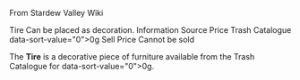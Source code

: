 From Stardew Valley Wiki

Tire Can be placed as decoration. Information Source Price Trash Catalogue data-sort-value="0"&gt;0g Sell Price Cannot be sold

The **Tire** is a decorative piece of furniture available from the Trash Catalogue for data-sort-value="0"&gt;0g.